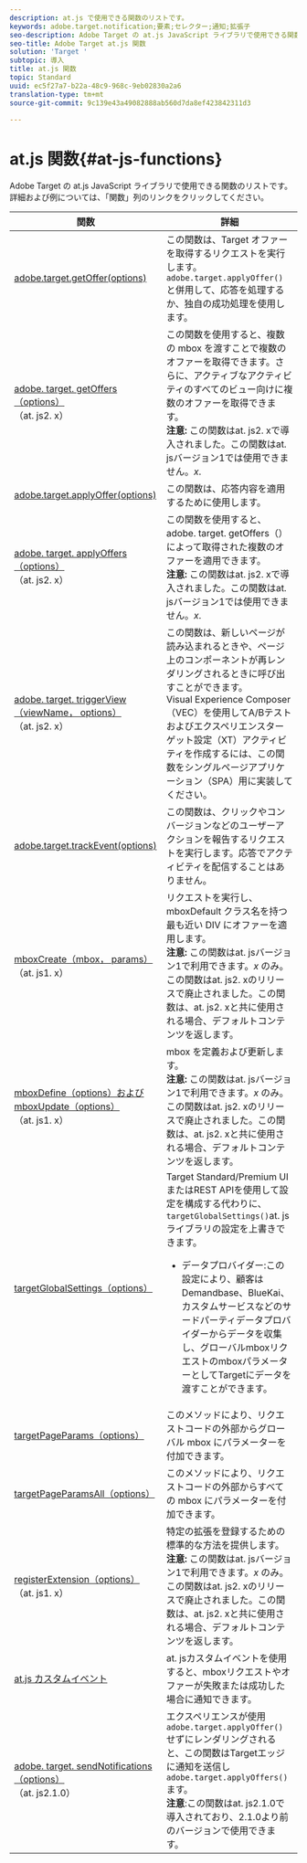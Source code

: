 ```yaml
---
description: at.js で使用できる関数のリストです。
keywords: adobe.target.notification;要素;セレクター;通知;拡張子
seo-description: Adobe Target の at.js JavaScript ライブラリで使用できる関数のリストです。
seo-title: Adobe Target at.js 関数
solution: 'Target '
subtopic: 導入
title: at.js 関数
topic: Standard
uuid: ec5f27a7-b22a-48c9-968c-9eb02830a2a6
translation-type: tm+mt
source-git-commit: 9c139e43a49082888ab560d7da8ef423842311d3

---
```



# at.js 関数{#at-js-functions}

Adobe Target の at.js JavaScript ライブラリで使用できる関数のリストです。詳細および例については、「関数」列のリンクをクリックしてください。

| 関数 | 詳細 |
| --- | --- | 
| [adobe.target.getOffer(options)](/help/c-implementing-target/c-implementing-target-for-client-side-web/adobe-target-getoffer.md) | この関数は、Target オファーを取得するリクエストを実行します。`adobe.target.applyOffer()` と併用して、応答を処理するか、独自の成功処理を使用します。 |
| [adobe. target. getOffers（options）](/help/c-implementing-target/c-implementing-target-for-client-side-web/adobe-target-getoffers-atjs-2.md)<br>（at. js2. x） | この関数を使用すると、複数の mbox を渡すことで複数のオファーを取得できます。さらに、アクティブなアクティビティのすべてのビュー向けに複数のオファーを取得できます。<br>**注意:** この関数はat. js2. xで導入されました。この関数はat. jsバージョン1では使用できません。*x*. |
| [adobe.target.applyOffer(options)](/help/c-implementing-target/c-implementing-target-for-client-side-web/adobe-target-applyoffer.md) | この関数は、応答内容を適用するために使用します。 |
| [adobe. target. applyOffers（options）](/help/c-implementing-target/c-implementing-target-for-client-side-web/adobe-target-applyoffers-atjs-2.md)<br>（at. js2. x） | この関数を使用すると、adobe. target. getOffers（）によって取得された複数のオファーを適用できます。<br>**注意:** この関数はat. js2. xで導入されました。この関数はat. jsバージョン1では使用できません。*x*. |
| [adobe. target. triggerView（viewName， options）](/help/c-implementing-target/c-implementing-target-for-client-side-web/adobe-target-triggerview-atjs-2.md)<br>（at. js2. x） | この関数は、新しいページが読み込まれるときや、ページ上のコンポーネントが再レンダリングされるときに呼び出すことができます。<br> Visual Experience Composer（VEC）を使用してA/Bテストおよびエクスペリエンスターゲット設定（XT）アクティビティを作成するには、この関数をシングルページアプリケーション（SPA）用に実装してください。 |
| [adobe.target.trackEvent(options)](/help/c-implementing-target/c-implementing-target-for-client-side-web/adobe-target-trackevent.md) | この関数は、クリックやコンバージョンなどのユーザーアクションを報告するリクエストを実行します。応答でアクティビティを配信することはありません。 |
| [mboxCreate（mbox， params）](/help/c-implementing-target/c-implementing-target-for-client-side-web/mboxcreate-atjs.md)<br>（at. js1. x） | リクエストを実行し、mboxDefault クラス名を持つ最も近い DIV にオファーを適用します。<br>**注意:** この関数はat. jsバージョン1で利用できます。*x* のみ。この関数はat. js2. xのリリースで廃止されました。この関数は、at. js2. xと共に使用される場合、デフォルトコンテンツを返します。 |
| [mboxDefine（options）およびmboxUpdate（options）](/help/c-implementing-target/c-implementing-target-for-client-side-web/mboxdefine-mboxupdate-atjs-1x.md)<br>（at. js1. x） | mbox を定義および更新します。<br>**注意:** この関数はat. jsバージョン1で利用できます。*x* のみ。この関数はat. js2. xのリリースで廃止されました。この関数は、at. js2. xと共に使用される場合、デフォルトコンテンツを返します。 |
| [targetGlobalSettings（options）](/help/c-implementing-target/c-implementing-target-for-client-side-web/targetgobalsettings.md) | Target Standard/Premium UIまたはREST APIを使用して設定を構成する代わりに、 `targetGlobalSettings()`at. jsライブラリの設定を上書きできます。<ul><li>データプロバイダー:この設定により、顧客はDemandbase、BlueKai、カスタムサービスなどのサードパーティデータプロバイダーからデータを収集し、グローバルmboxリクエストのmboxパラメーターとしてTargetにデータを渡すことができます。</li></ul> |
| [targetPageParams（options）](/help/c-implementing-target/c-implementing-target-for-client-side-web/targetpageparams.md) | このメソッドにより、リクエストコードの外部からグローバル mbox にパラメーターを付加できます。 |
| [targetPageParamsAll（options）](/help/c-implementing-target/c-implementing-target-for-client-side-web/targetpageparamsall.md) | このメソッドにより、リクエストコードの外部からすべての mbox にパラメーターを付加できます。 |
| [registerExtension（options）](/help/c-implementing-target/c-implementing-target-for-client-side-web/registerextension-atjs-1x.md)<br>（at. js1. x） | 特定の拡張を登録するための標準的な方法を提供します。<br>**注意:** この関数はat. jsバージョン1で利用できます。*x* のみ。この関数はat. js2. xのリリースで廃止されました。この関数は、at. js2. xと共に使用される場合、デフォルトコンテンツを返します。 |
| [at.js カスタムイベント](/help/c-implementing-target/c-implementing-target-for-client-side-web/atjs-custom-events.md)       | at. jsカスタムイベントを使用すると、mboxリクエストやオファーが失敗または成功した場合に通知できます。 |
| [adobe. target. sendNotifications（options）](/help/c-implementing-target/c-implementing-target-for-client-side-web/adobe.target.sendnotifications-atjs-21.md)<br>（at. js2.1.0） | エクスペリエンスが使用 `adobe.target.applyOffer()` せずにレンダリングされると、この関数はTargetエッジに通知を送信し `adobe.target.applyOffers()`ます。<br>**注意**:この関数はat. js2.1.0で導入されており、2.1.0より前のバージョンで使用できます。 |

